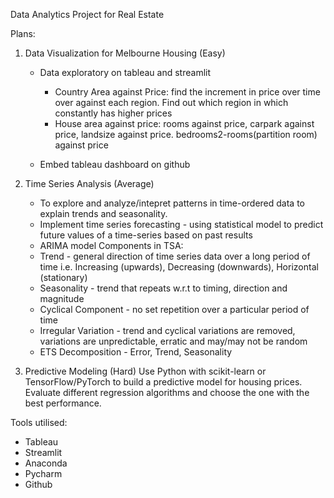 Data Analytics Project for Real Estate

Plans:
1. Data Visualization for Melbourne Housing (Easy)
    - Data exploratory on tableau and streamlit
        - Country Area against Price: find the increment in price over time over against each region. Find out which region in which constantly has higher prices
        - House area against price: rooms against price, carpark against price, landsize against price. bedrooms2-rooms(partition room) against price
    
    - Embed tableau dashboard on github 

2. Time Series Analysis (Average)
   - To explore and analyze/intepret patterns in time-ordered data to explain trends and seasonality. 
   - Implement time series forecasting - using statistical model to predict future values of a time-series based on past results
   - ARIMA model
Components in TSA:
   - Trend - general direction of time series data over a long period of time i.e. Increasing (upwards), Decreasing (downwards), Horizontal (stationary)
   - Seasonality - trend that repeats w.r.t to timing, direction and magnitude
   - Cyclical Component - no set repetition over a particular period of time
   - Irregular Variation - trend and cyclical variations are removed, variations are unpredictable, erratic and may/may not be random
   - ETS Decomposition - Error, Trend, Seasonality


3. Predictive Modeling (Hard)
Use Python with scikit-learn or TensorFlow/PyTorch to build a predictive model for housing prices.
Evaluate different regression algorithms and choose the one with the best performance.


Tools utilised:
- Tableau
- Streamlit
- Anaconda
- Pycharm
- Github
